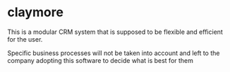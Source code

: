 claymore
========

This is a modular CRM system that is supposed to be flexible and efficient for the user.

Specific business processes will not be taken into account and left to the company adopting this software to decide what is best for them



